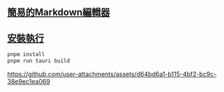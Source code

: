 ## [簡易的Markdown編輯器](https://marked.js.org/)

## [安裝執行](https://blog.niekun.net/archives/1680.html)
```bash
pnpm install
pnpm run tauri build
```

https://github.com/user-attachments/assets/d64bd6a1-b115-4bf2-bc9c-38e9ec1ea069
